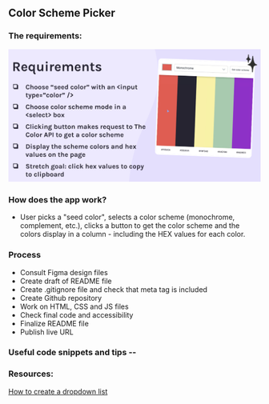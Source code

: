 ## Color Scheme Picker

### The requirements:

![screenshot](images/requirements-stretch.png)

### How does the app work?

- User picks a "seed color", selects a color scheme (monochrome, complement, etc.), clicks a button to get the color scheme and the colors display in a column - including the HEX values for each color.

### Process

- Consult Figma design files
- Create draft of README file
- Create .gitignore file and check that meta tag is included
- Create Github repository
- Work on HTML, CSS and JS files
- Check final code and accessibility
- Finalize README file
- Publish live URL

### Useful code snippets and tips --

### Resources:

[How to create a dropdown list](https://www.freecodecamp.org/news/html-drop-down-menu-how-to-add-a-drop-down-list-with-the-select-element/)
